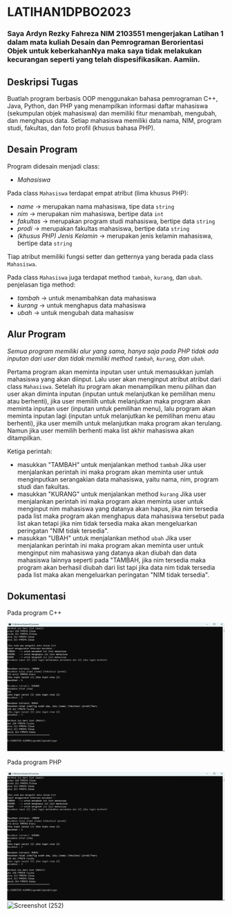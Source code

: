 # LATIHAN1DPBO2023
### Saya Ardyn Rezky Fahreza NIM 2103551 mengerjakan Latihan 1 dalam mata kuliah Desain dan Pemrograman Berorientasi Objek untuk keberkahanNya maka saya tidak melakukan kecurangan seperti yang telah dispesifikasikan. Aamiin.

## Deskripsi Tugas
Buatlah program berbasis OOP menggunakan bahasa pemrograman C++, Java, Python, dan PHP yang menampilkan informasi daftar mahasiswa (sekumpulan objek mahasiswa) dan memiliki fitur menambah, mengubah, dan menghapus data. Setiap mahasiswa memiliki data nama, NIM, program studi, fakultas, dan foto profil (khusus bahasa PHP).

## Desain Program
Program didesain menjadi  class:
* *Mahasiswa*

Pada class `Mahasiswa` terdapat empat atribut (lima khusus PHP):
* *name*                       -> merupakan nama mahasiswa, tipe data `string`
* *nim*                        -> merupakan nim mahasiswa, bertipe data `int`
* *fakultas*                      -> merupakan program studi mahasiswa, bertipe data `string`
* *prodi*                    -> merupakan fakultas mahasiswa, bertipe data `string`
* *(khusus PHP) Jenis Kelamin* -> merupakan jenis kelamin mahasiswa, bertipe data `string`

Tiap atribut memiliki fungsi setter dan getternya yang berada pada class `Mahasiswa`.

Pada class `Mahasiswa` juga terdapat method `tambah`, `kurang`, dan `ubah`.
penjelasan tiga method:
* *tambah*    -> untuk menambahkan data mahasiswa
* *kurang*    -> untuk menghapus data mahasiswa
* *ubah*      -> untuk mengubah data mahasisw

## Alur Program
*Semua program memiliki alur yang sama, hanya saja pada PHP tidak ada inputan dari user dan tidak memiliki method `tambah`, `kurang`, dan `ubah`.*

Pertama program akan meminta inputan user untuk memasukkan jumlah mahasiswa yang akan diinput.
Lalu user akan menginput atribut atribut dari class `Mahasiswa`.
Setelah itu program akan menampilkan menu pilihan dan user akan diminta inputan (inputan untuk melanjutkan ke pemilihan menu atau berhenti), jika user memilih untuk melanjutkan maka program akan meminta inputan user (inputan untuk pemilihan menu), lalu program akan meminta inputan lagi (inputan untuk melanjutkan ke pemilihan menu atau berhenti), jika user memilh untuk melanjutkan maka program akan terulang. Namun jika user memilih berhenti maka list akhir mahasiswa akan ditampilkan.

Ketiga perintah:
* masukkan "TAMBAH" untuk menjalankan method `tambah`
Jika user menjalankan perintah ini maka program akan meminta user untuk menginputkan serangakian data mahasiswa, yaitu nama, nim, program studi dan fakultas. 
* masukkan "KURANG" untuk menjalankan method `kurang`
Jika user menjalankan perintah ini maka program akan meminta user untuk menginput nim mahasiswa yang datanya akan hapus, jika nim tersedia pada list maka program akan menghapus data mahasiswa tersebut pada list akan tetapi jika nim tidak tersedia maka akan mengeluarkan peringatan "NIM tidak tersedia".
* masukkan "UBAH" untuk menjalankan method `ubah`
Jika user menjalankan perintah ini maka program akan meminta user untuk menginput nim mahasiswa yang datanya akan diubah dan data mahasiswa lainnya seperti pada "TAMBAH, jika nim tersedia maka program akan berhasil diubah dari list tapi jika data nim tidak tersedia pada list maka akan mengeluarkan peringatan "NIM tidak tersedia".

## Dokumentasi
Pada program C++

![Screenshot - ](https://github.com/ArdynRF/LATIHAN1DPBO2023/blob/main/laprak1/screenshot/SS_CPP2.png)

Pada program PHP

![Screenshot - PHP](https://github.com/ArdynRF/LATIHAN1DPBO2023/blob/main/laprak1/screenshot/SS_CPP2.png)
![Screenshot (252)](https://user-images.githubusercontent.com/100757455/218745954-b53de77c-c702-4d54-9353-2c0939ca024c.png)
